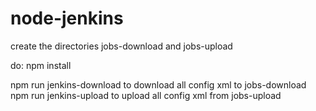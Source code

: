 # node-jenkins

create the directories jobs-download and jobs-upload

do: npm install

npm run jenkins-download to download all config xml to jobs-download
npm run jenkins-upload to upload all config xml from jobs-upload
